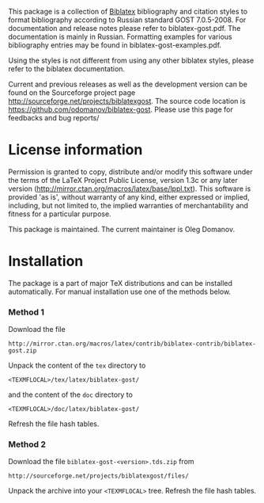 This package is a collection of
[Biblatex](https://github.com/plk/biblatex) bibliography and citation
styles to format bibliography according to Russian standard GOST
7.0.5-2008.  For documentation and release notes please refer to
biblatex-gost.pdf.  The documentation is mainly in Russian. Formatting
examples for various bibliography entries may be found in
biblatex-gost-examples.pdf.

Using the styles is not different from using any other biblatex styles,
please refer to the biblatex documentation.

Current and previous releases as well as the development version can
be found on the Sourceforge project page
http://sourceforge.net/projects/biblatexgost. The source code location
is https://github.com/odomanov/biblatex-gost. Please use this page for feedbacks 
and bug reports/

# License information #

Permission is granted to copy, distribute and/or modify this software under
the terms of the LaTeX Project Public License, version 1.3c or any later
version (http://mirror.ctan.org/macros/latex/base/lppl.txt).
This software is provided 'as is', without warranty of any kind, either
expressed or implied, including, but not limited to, the implied warranties
of merchantability and fitness for a particular purpose.

This package is maintained. The current maintainer is Oleg Domanov.

# Installation #

The package is a part of major TeX distributions and can be installed
automatically. For manual installation use one of the methods below.

### Method 1 ###

Download the file

    http://mirror.ctan.org/macros/latex/contrib/biblatex-contrib/biblatex-gost.zip

Unpack the content of the `tex` directory to

    <TEXMFLOCAL>/tex/latex/biblatex-gost/

and the content of the `doc` directory to

    <TEXMFLOCAL>/doc/latex/biblatex-gost/

Refresh the file hash tables.

### Method 2 ###

Download the file `biblatex-gost-<version>.tds.zip` from

    http://sourceforge.net/projects/biblatexgost/files/

Unpack the archive into your `<TEXMFLOCAL>` tree.  Refresh the file
hash tables.


